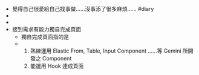 - 覺得自己很愛給自己找事做……沒事添了很多麻煩…… #diary
-
-
- 接到需求有能力獨自完成頁面
	- 獨自完成頁面指的是
	- 1. 熟練運用 Elastic From, Table, Input Component ......等 Gemini 所開發之 Component
	  2. 能運用 Hook 達成頁面